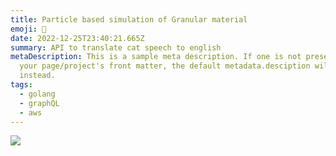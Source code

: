 ```yaml
---
title: Particle based simulation of Granular material
emoji: 🎇
date: 2022-12-25T23:40:21.665Z
summary: API to translate cat speech to english
metaDescription: This is a sample meta description. If one is not present in
  your page/project's front matter, the default metadata.desciption will be used
  instead.
tags:
  - golang
  - graphQL
  - aws
---
```

![](https://i.postimg.cc/FHpyH3p9/Low-Friction-Adobe-Express-1.gif)